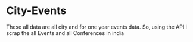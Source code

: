 ﻿# City-Events
These all data are all city and for one year events data.
So, using the API i scrap the all Events and all Conferences in india
